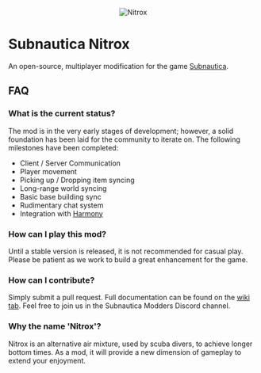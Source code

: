 <p align="center">
    <img src="https://s3.amazonaws.com/nitroxmod/Logo.png" alt="Nitrox" />
</p>

# Subnautica Nitrox
An open-source, multiplayer modification for the game <a href="https://unknownworlds.com/subnautica/">Subnautica</a>. 

## FAQ

### What is the current status?
The mod is in the very early stages of development; however, a solid foundation has been laid for the community to iterate on. 
The following milestones have been completed:

* Client / Server Communication
* Player movement
* Picking up / Dropping item syncing
* Long-range world syncing
* Basic base building sync
* Rudimentary chat system
* Integration with <a href="https://github.com/pardeike/Harmony">Harmony</a>

### How can I play this mod?
Until a stable version is released, it is not recommended for casual play.  Please be patient as we work to build a great enhancement for the game.

### How can I contribute?
Simply submit a pull request.  Full documentation can be found on the <a href="https://github.com/Sunrunner37/Nitrox/wiki">wiki tab</a>.  Feel free to join us in the Subnautica Modders Discord channel.

### Why the name 'Nitrox'?
Nitrox is an alternative air mixture, used by scuba divers, to achieve longer bottom times. As a mod, it will provide a new dimension of gameplay to extend your enjoyment. 
